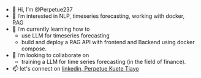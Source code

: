 - 👋 Hi, I’m @Perpetue237
- 👀 I’m interested in NLP, timeseries forecasting, working with docker, RAG
- 🌱 I’m currently learning how to
    * use LLM for timeseries forecasting
    * build and deploy a RAG API with frontend and Backend using docker compose.
- 💞️ I’m looking to collaborate on
    * training a LLM for time series forecasting (in the field of finance).
- 📫 let's connect on [linkedin, Perpetue Kuete Tiayo](https://www.linkedin.com/in/perpetue-k-375306185)

<!---
Perpetue237/Perpetue237 is a ✨ special ✨ repository because its `README.md` (this file) appears on your GitHub profile.
You can click the Preview link to take a look at your changes.
--->
